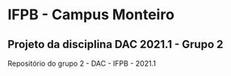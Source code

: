 # IFPB - Campus Monteiro
## Projeto da disciplina DAC 2021.1 - Grupo 2
Repositório do grupo 2 - DAC - IFPB - 2021.1
